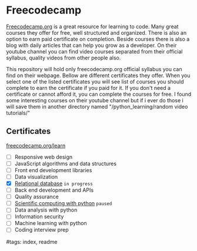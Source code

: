 # Freecodecamp

[Freecodecamp.org](https://www.freecodecamp.org) is a great resource for learning to code. Many great courses they offer for free, well structured and organized. There is also an option to earn paid certificate on completion. Beside courses there is also a blog with daily articles that can help you grow as a developer. On their youtube channel you can find video courses separated from their official syllabus, quality videos from other people also.  

This repository will hold only freecodecamp.org official syllabus you can find on their webpage. Bellow are different certificates they offer. When you select one of the listed certificates you will see list of courses you should complete to earn the certificate if you paid for it. If you don't need a certificate or cannot afford it, you can complete the courses for free. I found some interesting courses on their youtube channel but if i ever do those i will save them in another directory named "/python_learning/random video tutorials/"

## Certificates

[freecodecamp.org/learn](https://www.freecodecamp.org/learn/)

- [ ] Responsive web design
- [ ] JavaScript algorithms and data structures
- [ ] Front end development libraries
- [ ] Data visualization
- [x] [Relational database](https://github.com/MorphZG/Learn-code/tree/main/freecodecamp/relational%20database) `in progress`
- [ ] Back end development and APIs
- [ ] Quality assurance
- [ ] [Scientific computing with python](https://github.com/MorphZG/Learn-code/tree/main/freecodecamp/scientific%20computing%20with%20python) `paused`
- [ ] Data analysis with python
- [ ] Information security
- [ ] Machine learning with python
- [ ] Coding interview prep

#tags: index, readme
